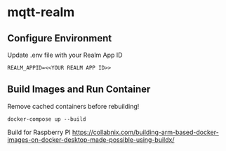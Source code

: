 # mqtt-realm

## Configure Environment
Update .env file with your Realm App ID

`REALM_APPID=<<YOUR REALM APP ID>>`

## Build Images and Run Container

Remove cached containers before rebuilding!

`docker-compose up --build`


Build for Raspberry PI
https://collabnix.com/building-arm-based-docker-images-on-docker-desktop-made-possible-using-buildx/